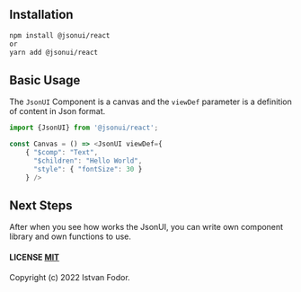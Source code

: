 ## Installation

```bash
npm install @jsonui/react
or
yarn add @jsonui/react
```

## Basic Usage

The `JsonUI` Component is a canvas and the `viewDef` parameter is a definition of content in Json format.

```js
import {JsonUI} from '@jsonui/react';

const Canvas = () => <JsonUI viewDef={
    { "$comp": "Text",
      "$children": "Hello World",
      "style": { "fontSize": 30 }
    } />
```

## Next Steps

After when you see how works the JsonUI, you can write own component library and own functions to use.

#### LICENSE [MIT](LICENSE)

Copyright (c) 2022 Istvan Fodor.
